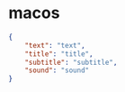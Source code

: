 # macos

```json
{
    "text": "text",
    "title": "title",
    "subtitle": "subtitle",
    "sound": "sound"
}
```